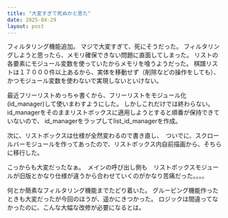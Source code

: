 ```yaml
---
title: "大変すぎて死ぬかと思た"
date: 2025-04-29
layout: post
---
```


フィルタリング機能追加。
マジで大変すぎて、死にそうだった。
フィルタリングしようと思ったら、メモリ確保できない問題に直面してしまった。
リストの各要素にモジュール変数を使っていたからメモリを喰うようだった。
棋譜リストは１７０００件以上あるから、実体を移動せず（削除などの操作をしても）、かつモジュール変数を使わないで実現しないといけない。

最近フリーリストめっちゃ書くから、フリーリストをモジュール化(id_manager)して使いまわすようにした。
しかしこれだけでは終わらない。id_managerをそのままリストボックスに適用しようとすると順番が保持できていないので、
id_managerをラップしてlist_id_managerを作成。

次に、リストボックスは仕様が全然変わるので書き直し、　ついでに、スクロールバーモジュールを作ってあったので、リストボックス内自前描画から、そちらに移行した。

こっからも大変だったなぁ。　メインの呼び出し側も　リストボックスモジュールが旧版とかなり仕様が違うから合わせていくのがかなり苦痛だった。。。。

何とか簡素なフィルタリング機能までたどり着いた。
グルーピング機能作ったときも大変だったが今回のほうが、遥かにきつかった。
ロジックは間違ってなかったのに、こんな大幅な改修が必要になるとは。
